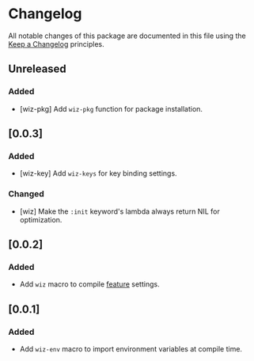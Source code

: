 # Changelog

All notable changes of this package are documented in this file using the [Keep a Changelog] principles.

[Keep a Changelog]: https://keepachangelog.com/

## Unreleased

### Added

* [wiz-pkg] Add `wiz-pkg` function for package installation.

## [0.0.3]

### Added

* [wiz-key] Add `wiz-keys` for key binding settings.

### Changed

* [wiz] Make the `:init` keyword's lambda always return NIL for optimization.

## [0.0.2]

### Added

* Add `wiz` macro to compile [feature] settings.

[feature]: https://www.gnu.org/software/emacs/manual/html_node/elisp/Named-Features.html

## [0.0.1]

### Added

 * Add `wiz-env` macro to import environment variables at compile time.
